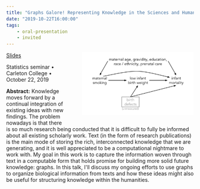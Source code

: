 ```yaml
---
title: "Graphs Galore! Representing Knowledge in the Sciences and Humanities"
date: "2019-10-22T16:00:00"
tags:
    - oral-presentation
    - invited
---
```


<img src="2019_10_22_carleton.jpg" style="width: 300px; float: right; padding: 0px 0px 20px 40px">

<span class="slides">[Slides](https://docs.google.com/presentation/d/1gh2qpDZhjUDgV-Qo2QZrADnGxwaD2qU7k-zNSHAjvOE/edit?usp=sharing)</span>

Statistics seminar • Carleton College • October 22, 2019

**Abstract:** Knowledge moves forward by a continual integration of existing ideas with new findings. The problem nowadays is that there is so much research being conducted that it is difficult to fully be informed about all existing scholarly work. Text (in the form of research publications) is the main mode of storing the rich, interconnected knowledge that we are generating, and it is well appreciated to be a computational nightmare to work with. My goal in this work is to capture the information woven through text in a computable form that holds promise for building more solid future knowledge: graphs. In this talk, I'll discuss my ongoing efforts to use graphs to organize biological information from texts and how these ideas might also be useful for structuring knowledge within the humanities.

<style>
.content-meta { display: none;}
</style>
